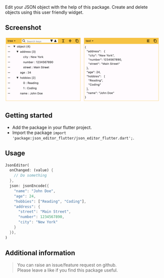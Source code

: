 Edit your JSON object with the help of this package. Create and delete objects using this user friendly widget.

## Screenshot

![JSON Editor](https://raw.githubusercontent.com/SanjaySodani/media/main/jsoneditor.png)

## Getting started

- Add the package in your flutter project.
- Import the package `import 'package:json_editor_flutter/json_editor_flutter.dart';`.

## Usage

```dart
JsonEditor(
  onChanged: (value) {
    // Do something
  },
  json: jsonEncode({
    "name": "John Doe",
    "age": 24,
    "hobbies": ["Reading", "Coding"],
    "address": {
      "street": "Main Street",
      "number": 1234567890,
      "city": "New York"
    }
  }),
)
```

## Additional information

> You can raise an issue/feature request on github. <br>Please leave a like if you find this package useful.
